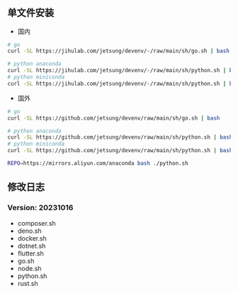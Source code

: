 #

## 单文件安装

- 国内

```bash
# go
curl -SL https://jihulab.com/jetsung/devenv/-/raw/main/sh/go.sh | bash

# python anaconda
curl -SL https://jihulab.com/jetsung/devenv/-/raw/main/sh/python.sh | bash
# python miniconda
curl -SL https://jihulab.com/jetsung/devenv/-/raw/main/sh/python.sh | bash -s -- mini
```

- 国外

```bash
# go
curl -SL https://github.com/jetsung/devenv/raw/main/sh/go.sh | bash

# python anaconda
curl -SL https://github.com/jetsung/devenv/raw/main/sh/python.sh | bash
# python miniconda
curl -SL https://github.com/jetsung/devenv/raw/main/sh/python.sh | bash -s -- mini

REPO=https://mirrors.aliyun.com/anaconda bash ./python.sh
```

## 修改日志

### Version: 20231016

- composer.sh
- deno.sh
- docker.sh
- dotnet.sh
- flutter.sh
- go.sh
- node.sh
- python.sh
- rust.sh
